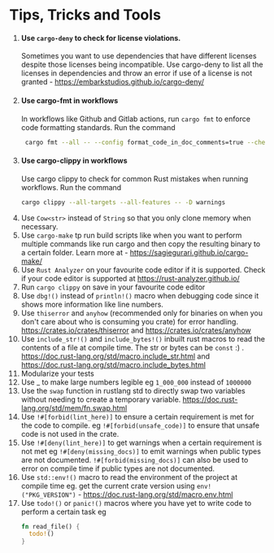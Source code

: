 # Tips, Tricks and Tools

1. #### Use `cargo-deny` to check for license violations. 
   Sometimes you want to use dependencies that have different licenses despite those licenses being incompatible. Use cargo-deny to list all the licenses in dependencies and throw an error if use of a license is not granted - https://embarkstudios.github.io/cargo-deny/ 
2. #### Use cargo-fmt in workflows
   In workflows like Github and Gitlab actions, run `cargo fmt` to enforce code formatting standards. Run the command
   ```sh
    cargo fmt --all -- --config format_code_in_doc_comments=true --check
   ```
3. #### Use cargo-clippy in workflows
   Use cargo clippy to check for common Rust mistakes when running workflows. Run the command
   ```sh
   cargo clippy --all-targets --all-features -- -D warnings
   ```
4. Use `Cow<str>` instead of `String` so that you only clone memory when necessary.
5. Use `cargo-make` tp run build scripts like when you want to perform multiple commands like run cargo and then copy the resulting binary to a certain folder. Learn more at - https://sagiegurari.github.io/cargo-make/
6. Use `Rust Analyzer` on your favourite code editor if it is supported. Check if your code editor is supported at https://rust-analyzer.github.io/
7. Run `cargo clippy` on save in your favourite code editor
8. Use `dbg!()` instead of `println!()` macro when debugging code since it shows more information like line numbers.
9. Use `thiserror` and `anyhow` (recommended only for binaries on when you don't care about who is consuming you crate) for error handling. https://crates.io/crates/thiserror and https://crates.io/crates/anyhow
10. Use `include_str!()` and `include_bytes!()` inbuilt rust macros  to read the contents of a file at compile time. The str or bytes can be `const` :) . https://doc.rust-lang.org/std/macro.include_str.html and https://doc.rust-lang.org/std/macro.include_bytes.html
11. Modularize your tests
12. Use _ to make large numbers legible eg `1_000_000` instead of `1000000`
13. Use the `swap` function in rustlang std to directly swap two variables without needing to create a temporary variable. https://doc.rust-lang.org/std/mem/fn.swap.html
14. Use `!#[forbid(lint_here)]` to ensure a certain requirement is met for the code to compile. eg `!#[forbid(unsafe_code)]` to ensure that unsafe code is not used in the crate.
15. Use `!#[deny(lint_here)]` to get warnings when a certain requirement is not met eg `!#[deny(missing_docs)]` to emit warnings when public types are not documented. `!#[forbid(missing_docs)]` can also be used to error on compile time if public types are not documented.
16. Use `std::env!()` macro to read the environment of the project at compile time eg. get the current crate version using `env!("PKG_VERSION")` - https://doc.rust-lang.org/std/macro.env.html
17. Use `todo!()` or `panic!()` macros where you have yet to write code to perform a certain task eg 
    ```rust
    fn read_file() {
      todo!()
    }
    ```
    